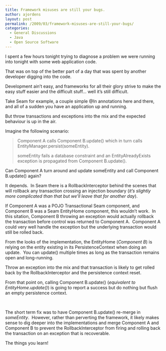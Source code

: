 ```yaml
---
title: Framework misuses are still your bugs.
author: ajordens
layout: post
permalink: /2009/03/framework-misuses-are-still-your-bugs/
categories:
  - General Discussions
  - Java
  - Open Source Software
---
```

I spent a few hours tonight trying to diagnose a problem we were running into tonight with some web application code.

That was on top of the better part of a day that was spent by another developer digging into the code.

Development ain’t easy, and frameworks for all their glory strive to make the easy stuff easier and the difficult stuff… well it’s still difficult.

Take Seam for example, a couple simple @In annotations here and there, and all of a sudden you have an application up and running.&#160; 

But throw transactions and exceptions into the mix and the expected behaviour is up in the air.

Imagine the following scenario:

> Component A calls Component B.update() which in turn calls EntityManager.persist(someEntity).
> 
> someEntity fails a database constraint and an EntityAlreadyExists exception is propagated from Component B.update().&#160; 

Can Component A turn around and update someEntity and call Component B.update() again?

It depends.&#160; In Seam there is a RollbackInterceptor behind the scenes that will rollback any transaction crossing an injection boundary (*it’s slightly more complicated than that but we’ll leave that for another day*).&#160; 

If Component A was a POJO Transactional Seam component, and Component B was a Seam EntityHome component, this wouldn’t work.&#160; In this sitation, Component B throwing an exception would actually rollback the transaction before control was returned to Component A.&#160; Component A could very well handle the exception but the underlying transaction would still be rolled back.

From the looks of the implementation, the EntityHome (*Component B*) is relying on the entity existing in its PersistenceContext when doing an update.&#160; You can update() multiple times as long as the transaction remains open and long-running.

Throw an exception into the mix and that transaction is likely to get rolled back by the RollbackInterceptor and the persistence context reset.

From that point on, calling Component B.update() (*equivalent to EntityHome.update()*) is going to report a success but do nothing but flush an empty persistence context.&#160; 

&#160;

The short term fix was to have Component B.update() re-merge in *someEntity*.&#160; However, rather than perverting the framework, it likely makes sense to dig deeper into the implementations and merge Component A and Component B to prevent the RollbackInterceptor from firing and rolling back the transaction on an exception that is recoverable.

The things you learn!